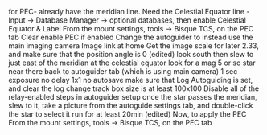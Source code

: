 for PEC- already have the meridian line.
Need the Celestial Equator line - Input -> Database Manager -> optional databases, then enable Celestial Equator & Label
From the mount settings, tools -> Bisque TCS, on the PEC tab
Clear enable PEC if enabled
Change the autoguider to instead use the main imaging camera
Image link at home
Get the image scale for later 2.33, and make sure that the position angle is 0 (edited) 
look south then slew to just east of the meridian at the celestial equator
look for a mag 5 or so star near there
back to autoguider tab (which is using main camera)
1 sec exposure
no delay
1x1
no autosave
make sure that Log Autoguiding is set, and clear the log
change track box size is at least 100x100
Disable all of the relay-enabled steps in autoguider setup
once the star passes the meridian, slew to it, take a picture from the autoguide settings tab, and double-click the star to select it
run for at least 20min (edited) 
Now, to apply the PEC
From the mount settings, tools -> Bisque TCS, on the PEC tab